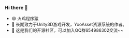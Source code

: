### Hi there 👋

- 😄 火鸡程序猿
- 🌱 长期致力于Unity3D游戏开发，YooAsset资源系统的作者。   
- 👯 这是我们的开源社区，可以加入QQ群654986302交流~~

<!--
**gmhevinci/gmhevinci** is a ✨ _special_ ✨ repository because its `README.md` (this file) appears on your GitHub profile.

Here are some ideas to get you started:

- 🔭 I’m currently working on ...
- 🌱 I’m currently learning ...
- 👯 I’m looking to collaborate on ...
- 🤔 I’m looking for help with ...
- 💬 Ask me about ...
- 📫 How to reach me: ...
- 😄 Pronouns: ...
- ⚡ Fun fact: ...
-->

